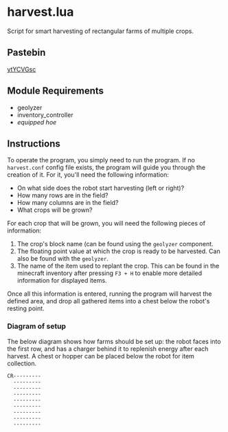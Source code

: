 # harvest.lua
Script for smart harvesting of rectangular farms of multiple crops.

## Pastebin
[ytYCVGsc](https://pastebin.com/ytYCVGsc)

## Module Requirements
* geolyzer
* inventory_controller
* *equipped hoe*

## Instructions
To operate the program, you simply need to run the program. If no `harvest.conf` config file exists, the program will guide you through the creation of it. For it, you'll need the following information:

* On what side does the robot start harvesting (left or right)?
* How many rows are in the field?
* How many columns are in the field?
* What crops will be grown?

For each crop that will be grown, you will need the following pieces of information:

1. The crop's block name (can be found using the `geolyzer` component.
2. The floating point value at which the crop is ready to be harvested. Can also be found with the `geolyzer`.
3. The name of the item used to replant the crop. This can be found in the minecraft inventory after pressing `F3 + H` to enable more detailed information for displayed items.

Once all this information is entered, running the program will harvest the defined area, and drop all gathered items into a chest below the robot's resting point.

### Diagram of setup
The below diagram shows how farms should be set up: the robot faces into the first row, and has a charger behind it to replenish energy after each harvest. A chest or hopper can be placed below the robot for item collection.

```
CR---------
  ---------
  ---------
  ---------
  ---------
  ---------
  ---------
  ---------
  ---------
```